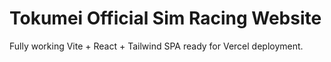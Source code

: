 # Tokumei Official Sim Racing Website

Fully working Vite + React + Tailwind SPA ready for Vercel deployment.